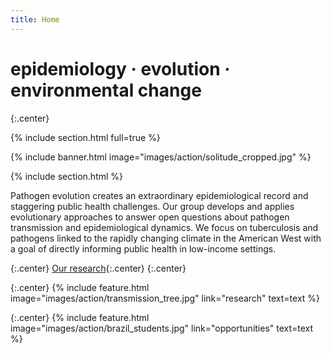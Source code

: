 ```yaml
---
title: Home
---
```


# epidemiology · evolution · environmental change


{:.center}

{% include section.html full=true %}

{% include banner.html image="images/action/solitude_cropped.jpg" %}

{% include section.html %}

Pathogen evolution creates an extraordinary epidemiological record and staggering public health challenges. Our group develops and applies evolutionary approaches to answer open questions about pathogen transmission and epidemiological dynamics. We focus on tuberculosis and pathogens linked to the rapidly changing climate in the American West with a goal of directly informing public health in low-income settings.  

{:.center} 
[Our research](research){:.center} 
{:.center} 

{:.center} 
{% include feature.html
  image="images/action/transmission_tree.jpg"
  link="research"
  text=text
%}

{:.center} 
{%
  include feature.html
  image="images/action/brazil_students.jpg"
  link="opportunities"
  text=text
%}
